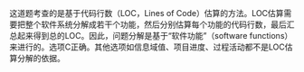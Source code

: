 这道题考查的是基于代码行数（LOC，Lines of Code）估算的方法。LOC估算需要把整个软件系统分解成若干个功能，然后分别估算每个功能的代码行数，最后汇总起来得到总的LOC。因此，问题分解是基于“软件功能”（software functions）来进行的。选项C正确。其他选项如信息域值、项目进度、过程活动都不是LOC估算分解的依据。